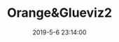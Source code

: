 ---
title: Orange&Glueviz2
date: 2019-5-6 23:14:00
category:
- 数据挖掘
- 大数据🐘
tag:
- 数据挖掘
- python🐍
- 大数据🐘
---